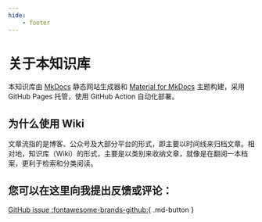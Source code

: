 ```yaml
---
hide:
    - footer
---
```


# 关于本知识库

本知识库由 [MkDocs](https://www.mkdocs.org/) 静态网站生成器和 [Material for MkDocs](https://squidfunk.github.io/mkdocs-material/) 主题构建，采用 GitHub Pages 托管，使用 GitHub Action 自动化部署。

## 为什么使用 Wiki

文章流指的是博客、公众号及大部分平台的形式，即主要以时间线来归档文章。相对地，知识库（Wiki）的形式，主要是以类别来收纳文章，就像是在翻阅一本档案，更利于检索和分类阅读。

## 您可以在这里向我提出反馈或评论：

[GitHub issue :fontawesome-brands-github:](https://github.com/PurpleMoon0/PM_WIKI/issues){ .md-button }